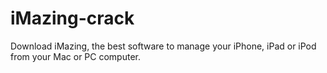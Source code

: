 # iMazing-crack
Download iMazing, the best software to manage your iPhone, iPad or iPod from your Mac or PC computer.
